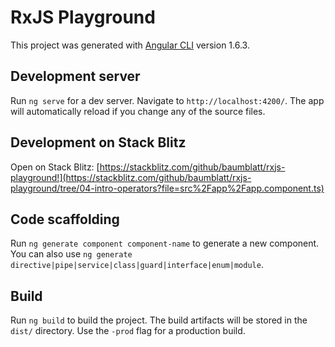 # RxJS Playground

This project was generated with [Angular CLI](https://github.com/angular/angular-cli) version 1.6.3.

## Development server

Run `ng serve` for a dev server. Navigate to `http://localhost:4200/`. The app will automatically reload if you change any of the source files.

## Development on Stack Blitz

Open on Stack Blitz:
[https://stackblitz.com/github/baumblatt/rxjs-playground!](https://stackblitz.com/github/baumblatt/rxjs-playground/tree/04-intro-operators?file=src%2Fapp%2Fapp.component.ts)

## Code scaffolding

Run `ng generate component component-name` to generate a new component. You can also use `ng generate directive|pipe|service|class|guard|interface|enum|module`.

## Build

Run `ng build` to build the project. The build artifacts will be stored in the `dist/` directory. Use the `-prod` flag for a production build.
